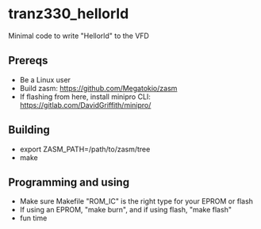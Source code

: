 # tranz330_hellorld
Minimal code to write "Hellorld" to the VFD

## Prereqs
* Be a Linux user
* Build zasm: https://github.com/Megatokio/zasm
* If flashing from here, install minipro CLI: https://gitlab.com/DavidGriffith/minipro/

## Building

* export ZASM_PATH=/path/to/zasm/tree
* make

## Programming and using
* Make sure Makefile "ROM_IC" is the right type for your EPROM or flash
* If using an EPROM, "make burn", and if using flash, "make flash"
* fun time

